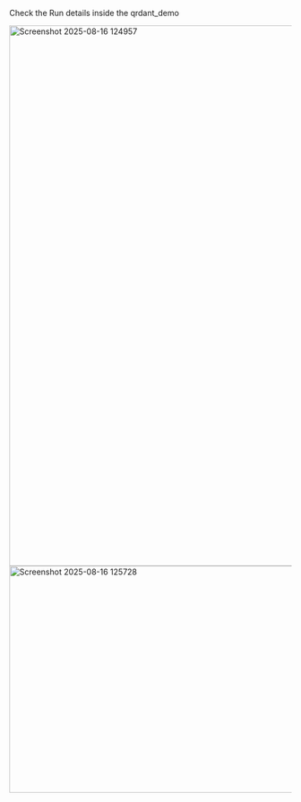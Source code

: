 

Check the Run details inside the qrdant_demo



<img width="1809" height="965" alt="Screenshot 2025-08-16 124957" src="https://github.com/user-attachments/assets/4a2ac68d-0345-453b-a973-f95923d47a37" />
<img width="625" height="405" alt="Screenshot 2025-08-16 125728" src="https://github.com/user-attachments/assets/da391084-0b72-49d8-bbbb-543da0f5cece" />



